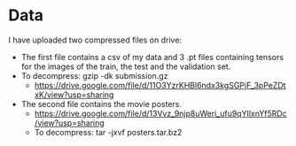 # Data
I have uploaded two compressed files on drive:
- The first file contains a csv of my data and 3 .pt files containing tensors for the images of the train, the test and the validation set.
- To decompress: gzip -dk submission.gz
  - https://drive.google.com/file/d/11O3YzrKHBl6ndx3kgSGPjF_3pPeZDtxK/view?usp=sharing
- The second file contains the movie posters.
  - https://drive.google.com/file/d/13Vvz_9njp8uWeri_ufu9qYIlxnYf5RDc/view?usp=sharing
  - To decompress: tar -jxvf posters.tar.bz2
